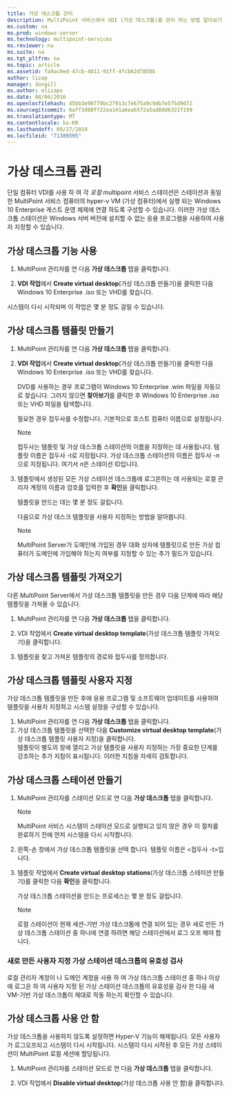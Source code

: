```yaml
---
title: 가상 데스크톱 관리
description: MultiPoint 서비스에서 VDI (가상 데스크톱)를 관리 하는 방법 알아보기
ms.custom: na
ms.prod: windows-server
ms.technology: multipoint-services
ms.reviewer: na
ms.suite: na
ms.tgt_pltfrm: na
ms.topic: article
ms.assetid: fa9ac0ed-47cb-4811-91ff-4fcb62d7858b
author: lizap
manager: dongill
ms.author: elizapo
ms.date: 08/04/2016
ms.openlocfilehash: 45bb3e98779bc27913c7e675a9c9db7e575d9d72
ms.sourcegitcommit: 6aff3d88ff22ea141a6ea6572a5ad8dd6321f199
ms.translationtype: MT
ms.contentlocale: ko-KR
ms.lasthandoff: 09/27/2019
ms.locfileid: "71389595"
---
```

# <a name="manage-virtual-desktops"></a>가상 데스크톱 관리
단일 컴퓨터 VDI를 사용 하 여 각 *로컬* multipoint 서비스 스테이션은 스테이션과 동일한 MultiPoint 서비스 컴퓨터의 hyper-v VM (가상 컴퓨터)에서 실행 되는 Windows 10 Enterprise 게스트 운영 체제에 연결 하도록 구성할 수 있습니다. 이러한 가상 데스크톱 스테이션은 Windows 서버 버전에 설치할 수 없는 응용 프로그램을 사용하여 사용자 지정할 수 있습니다.  
  
## <a name="enable-the-virtual-desktop-feature"></a>가상 데스크톱 기능 사용  
  
1.  MultiPoint 관리자를 연 다음 **가상 데스크톱** 탭을 클릭합니다.  
  
2.  **VDI 작업**에서 **Create virtual desktop**(가상 데스크톱 만들기)을 클릭한 다음 Windows 10 Enterprise .iso 또는 VHD를 찾습니다.  
  
시스템이 다시 시작되며 이 작업은 몇 분 정도 걸릴 수 있습니다.  
  
## <a name="create-a-virtual-desktop-template"></a>가상 데스크톱 템플릿 만들기  
  
1.  MultiPoint 관리자를 연 다음 **가상 데스크톱** 탭을 클릭합니다.  
  
2.  **VDI 작업**에서 **Create virtual desktop**(가상 데스크톱 만들기)을 클릭한 다음 Windows 10 Enterprise .iso 또는 VHD를 찾습니다.  
  
    DVD를 사용하는 경우 프로그램이 Windows 10 Enterprise .wim 파일을 자동으로 찾습니다. 그러지 않으면 **찾아보기**를 클릭한 후 Windows 10 Enterprise .iso 또는 VHD 파일을 탐색합니다.  
  
    필요한 경우 접두사를 수정합니다. 기본적으로 호스트 컴퓨터 이름으로 설정됩니다.  
  
    > [!NOTE]  
    > 접두사는 템플릿 및 가상 데스크톱 스테이션의 이름을 지정하는 데 사용됩니다. 템플릿 이름은 접두사 \-t로 지정됩니다. 가상 데스크톱 스테이션의 이름은 접두사 \-*n*으로 지정됩니다. 여기서 *n*은 스테이션 ID입니다.  
  
4.  템플릿에서 생성된 모든 가상 스테이션 데스크톱에 로그온하는 데 사용되는 로컬 관리자 계정의 이름과 암호를 입력한 후 **확인**을 클릭합니다.  
  
    템플릿을 만드는 데는 몇 분 정도 걸립니다.  
      
    다음으로 가상 데스크 템플릿을 사용자 지정하는 방법을 알아봅니다.  
      
    > [!NOTE]  
    > MultiPoint Server가 도메인에 가입된 경우 대화 상자에 템플릿으로 만든 가상 컴퓨터가 도메인에 가입해야 하는지 여부를 지정할 수 있는 추가 필드가 있습니다.   
  
## <a name="import-a-virtual-desktop-template"></a>가상 데스크톱 템플릿 가져오기  
다른 MultiPoint Server에서 가상 데스크톱 템플릿을 만든 경우 다음 단계에 따라 해당 템플릿을 가져올 수 있습니다.  

1.  MultiPoint 관리자를 연 다음 **가상 데스크톱** 탭을 클릭합니다.  
  
2.  VDI 작업에서 **Create virtual desktop template**(가상 데스크톱 템플릿 가져오기)을 클릭합니다.  
  
3.  템플릿을 찾고 가져온 템플릿의 경로와 접두사를 정의합니다.  
  
## <a name="customize-the-virtual-desktop-template"></a>가상 데스크톱 템플릿 사용자 지정  
가상 데스크톱 템플릿을 만든 후에 응용 프로그램 및 소프트웨어 업데이트를 사용하여 템플릿을 사용자 지정하고 시스템 설정을 구성할 수 있습니다.   

1. MultiPoint 관리자를 연 다음 **가상 데스크톱** 탭을 클릭합니다.  
2. 가상 데스크톱 템플릿을 선택한 다음 **Customize virtual desktop template**(가상 데스크톱 템플릿 사용자 지정)을 클릭합니다.  
템플릿이 별도의 창에 열리고 가상 템플릿을 사용자 지정하는 가장 중요한 단계를 강조하는 추가 지침이 표시됩니다. 이러한 지침을 자세히 검토합니다.  
  
## <a name="create-virtual-desktop-stations"></a>가상 데스크톱 스테이션 만들기  
  
1.  MultiPoint 관리자를 스테이션 모드로 연 다음 **가상 데스크톱** 탭을 클릭합니다.  
  
    > [!NOTE]  
    > MultiPoint 서비스 시스템이 스테이션 모드로 실행되고 있지 않은 경우 이 절차를 완료하기 전에 먼저 시스템을 다시 시작합니다.  
  
2.  왼쪽\-손 창에서 가상 데스크톱 템플릿을 선택 합니다. 템플릿 이름은 <접두사 -t>입니다.  
  
3.  템플릿 작업에서 **Create virtual desktop stations**(가상 데스크톱 스테이션 만들기)를 클릭한 다음 **확인**을 클릭합니다.  
  
    가상 데스크톱 스테이션을 만드는 프로세스는 몇 분 정도 걸립니다.  
  
    > [!NOTE]  
    > 로컬 스테이션이 현재 세션\-기반 가상 데스크톱에 연결 되어 있는 경우 새로 만든 가상 데스크톱 스테이션 중 하나에 연결 하려면 해당 스테이션에서 로그 오프 해야 합니다.  
  
### <a name="validate-the-newly-created-customized-virtual-station-desktops"></a>새로 만든 사용자 지정 가상 스테이션 데스크톱의 유효성 검사  
  
로컬 관리자 계정이 나 도메인 계정을 사용 하 여 가상 데스크톱 스테이션 중 하나 이상에 로그온 하 여 사용자 지정 된 가상 스테이션 데스크톱의 유효성을 검사 한 다음 새 VM\-기반 가상 데스크톱이 제대로 작동 하는지 확인할 수 있습니다.  
  
## <a name="disable-virtual-desktops"></a>가상 데스크톱 사용 안 함  
  
가상 데스크톱을 사용하지 않도록 설정하면 Hyper-V 기능이 해제됩니다. 모든 사용자가 로그오프되고 시스템이 다시 시작됩니다. 시스템이 다시 시작된 후 모든 가상 스테이션이 MultiPoint 로컬 세션에 할당됩니다.  

1. MultiPoint 관리자를 스테이션 모드로 연 다음 **가상 데스크톱** 탭을 클릭합니다.  
  
2. VDI 작업에서 **Disable virtual desktop**(가상 데스크톱 사용 안 함)을 클릭합니다. 